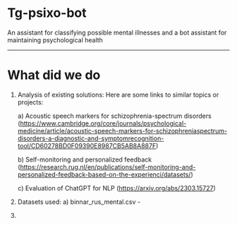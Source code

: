 # Tg-psixo-bot
Аn assistant for classifying possible mental illnesses and a bot assistant for maintaining psychological health
_____________________________________________________________________________________
# What did we do
1) Analysis of existing solutions:
   Here are some links to similar topics or projects:

   a) Acoustic speech markers for schizophrenia-spectrum disorders (https://www.cambridge.org/core/journals/psychological-medicine/article/acoustic-speech-markers-for-schizophreniaspectrum-disorders-a-diagnostic-and-symptomrecognition-tool/CD60278BD0F09390E8987CB5AB8A887F)

   b) Self-monitoring and personalized feedback (https://research.rug.nl/en/publications/self-monitoring-and-personalized-feedback-based-on-the-experienci/datasets/)

   c) Evaluation of ChatGPT for NLP (https://arxiv.org/abs/2303.15727)
   
3) Datasets used:
   a) binnar_rus_mental.csv - 
4) 
